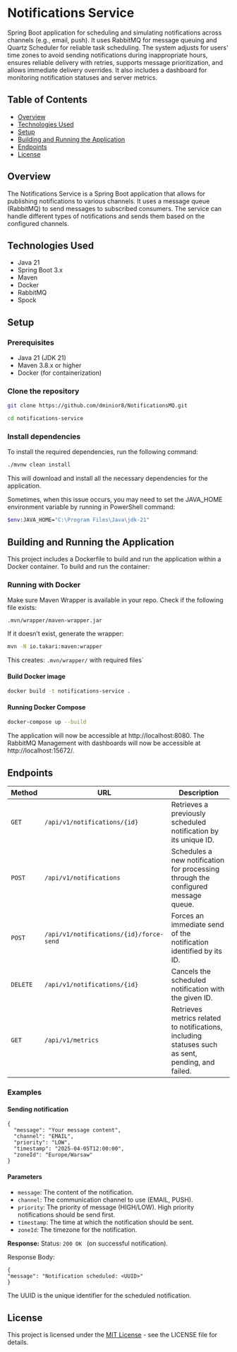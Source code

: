 # Notifications Service

Spring Boot application for scheduling and simulating notifications across channels (e.g., email, push). It uses RabbitMQ for message queuing and Quartz Scheduler for reliable task scheduling. The system adjusts for users' time zones to avoid sending notifications during inappropriate hours, ensures reliable delivery with retries, supports message prioritization, and allows immediate delivery overrides. It also includes a dashboard for monitoring notification statuses and server metrics.

## Table of Contents
- [Overview](#overview)
- [Technologies Used](#technologies-used)
- [Setup](#setup)
- [Building and Running the Application](#building-and-running-the-application)
- [Endpoints](#endpoints)
- [License](#license)

## Overview
The Notifications Service is a Spring Boot application that allows for publishing notifications to various channels. It uses a message queue (RabbitMQ) to send messages to subscribed consumers. The service can handle different types of notifications and sends them based on the configured channels.

## Technologies Used
- Java 21
- Spring Boot 3.x
- Maven
- Docker
- RabbitMQ
- Spock

## Setup

### Prerequisites
- Java 21 (JDK 21)
- Maven 3.8.x or higher
- Docker (for containerization)

### Clone the repository
```bash
git clone https://github.com/dminior8/NotificationsMQ.git
```
```bash
cd notifications-service
```

### Install dependencies
To install the required dependencies, run the following command:

```bash
./mvnw clean install
```
This will download and install all the necessary dependencies for the application.

Sometimes, when this issue occurs, you may need to set the JAVA_HOME environment variable by running in PowerShell command:

```bash
$env:JAVA_HOME="C:\Program Files\Java\jdk-21"
```

## Building and Running the Application
This project includes a Dockerfile to build and run the application within a Docker container. To build and run the container:

### Running with Docker

Make sure Maven Wrapper is available in your repo. Check if the following file exists:
````
.mvn/wrapper/maven-wrapper.jar
````

If it doesn’t exist, generate the wrapper:
```bash
mvn -N io.takari:maven:wrapper
```

This creates:
`.mvn/wrapper/` with required files`


#### Build Docker image
```bash
docker build -t notifications-service .
```

#### Running Docker Compose
```bash
docker-compose up --build
```
The application will now be accessible at http://localhost:8080.
The RabbitMQ Management with dashboards will now be accessible at http://localhost:15672/.


## Endpoints

| Method   | URL                          | Description                                                                       |
| -------- |------------------------------|-----------------------------------------------------------------------------------|
| `GET`    | `/api/v1/notifications/{id}` | Retrieves a previously scheduled notification by its unique ID.                   |
| `POST`   | `/api/v1/notifications`      | Schedules a new notification for processing through the configured message queue. |
| `POST`   | `/api/v1/notifications/{id}/force-send`     | Forces an immediate send of the notification identified by its ID. |
| `DELETE`   | `/api/v1/notifications/{id}`      | Cancels the scheduled notification with the given ID.                      |
| `GET`   | `/api/v1/metrics` | Retrieves metrics related to notifications, including statuses such as sent, pending, and failed. |


### Examples

#### Sending notification

```
{
  "message": "Your message content",
  "channel": "EMAIL",
  "priority": "LOW",
  "timestamp": "2025-04-05T12:00:00",
  "zoneId": "Europe/Warsaw"
}
```
#### Parameters
- ```message```: The content of the notification.
- ```channel```: The communication channel to use (EMAIL, PUSH).
- ```priority```: The priority of message (HIGH/LOW). High priority notifications should be send first.
- ```timestamp```: The time at which the notification should be sent.
- ```zoneId```: The timezone for the notification.

**Response:**
Status: ```200 OK ``` (on successful notification).

Response Body:
```
{
"message": "Notification scheduled: <UUID>"
}
```
The UUID is the unique identifier for the scheduled notification.

## License
This project is licensed under the [MIT License](https://github.com/dminior8/notifications-service/blob/main/LICENSE) - see the LICENSE file for details.

